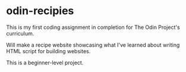 # odin-recipies
This is my first coding assignment in completion for The Odin Project's curriculum.

Will make a recipe website showcasing what I've learned about writing HTML script for building websites.

This is a beginner-level project. 
